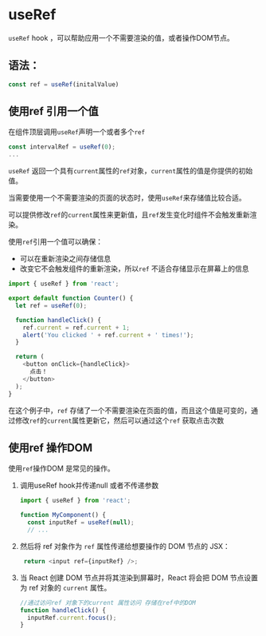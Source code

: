 # useRef

`useRef` hook ，可以帮助应用一个不需要渲染的值，或者操作DOM节点。

## 语法：

```typescript
const ref = useRef(initalValue)
```



## 使用ref 引用一个值

在组件顶层调用`useRef`声明一个或者多个`ref`

```typescript
const intervalRef = useRef(0);
...
```

`useRef` 返回一个具有`current`属性的`ref`对象，`current`属性的值是你提供的初始值。

当需要使用一个不需要渲染的页面的状态时，使用`useRef`来存储值比较合适。

可以提供修改`ref`的`current`属性来更新值，且`ref`发生变化时组件不会触发重新渲染。

使用`ref`引用一个值可以确保：

+ 可以在重新渲染之间存储信息
+ 改变它不会触发组件的重新渲染，所以`ref`  不适合存储显示在屏幕上的信息

```typescript
import { useRef } from 'react';

export default function Counter() {
  let ref = useRef(0);

  function handleClick() {
    ref.current = ref.current + 1;
    alert('You clicked ' + ref.current + ' times!');
  }

  return (
    <button onClick={handleClick}>
      点击！
    </button>
  );
}
```

在这个例子中，`ref` 存储了一个不需要渲染在页面的值，而且这个值是可变的，通过修改`ref`的`current`属性更新它，然后可以通过这个`ref` 获取点击次数



## 使用ref 操作DOM

使用`ref`操作DOM 是常见的操作。

1. 调用useRef hook并传递null 或者不传递参数

   ```typescript
   import { useRef } from 'react';
   
   function MyComponent() {
     const inputRef = useRef(null);
     // ...
   ```

2. 然后将 ref 对象作为 `ref` 属性传递给想要操作的 DOM 节点的 JSX：

   ```typescript
    return <input ref={inputRef} />;
   ```

3. 当 React 创建 DOM 节点并将其渲染到屏幕时，React 将会把 DOM 节点设置为 ref 对象的 `current` 属性。

   ```typescript
   //通过访问ref 对象下的current 属性访问 存储在ref中的DOM  
   function handleClick() {
     inputRef.current.focus();
   }
   ```

   



